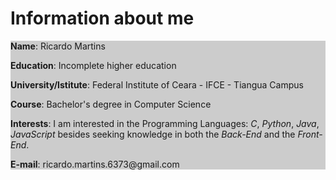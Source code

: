 <!DOCTYPE html>
<html lang="en">
    <head>
        <meta charset="UTF-8">
    </head>
    <body>
        <h1>Information about me</h1>
        <div style="background: #cccccc"=>
            <p><b>Name</b>: Ricardo Martins</p>
            <p><b>Education</b>: Incomplete higher education</p>
            <p><b>University/Istitute</b>: Federal Institute of Ceara - IFCE - Tiangua Campus</p>
            <p><b>Course</b>: Bachelor's degree in Computer Science</p>
            <p><b>Interests</b>: I am interested in the Programming Languages: <em>C</em>, <em>Python</em>, <em>Java</em>, <em>JavaScript</em> besides seeking knowledge in both the <em>Back-End</em> and the <em>Front-End</em>.</p>
            <p><b>E-mail</b>: ricardo.martins.6373@gmail.com</p>
        </div>
    </body>
</html>

<!---
RicardoMart922/RicardoMart922 is a ✨ special ✨ repository because its `README.md` (this file) appears on your GitHub profile.
You can click the Preview link to take a look at your changes.
--->
